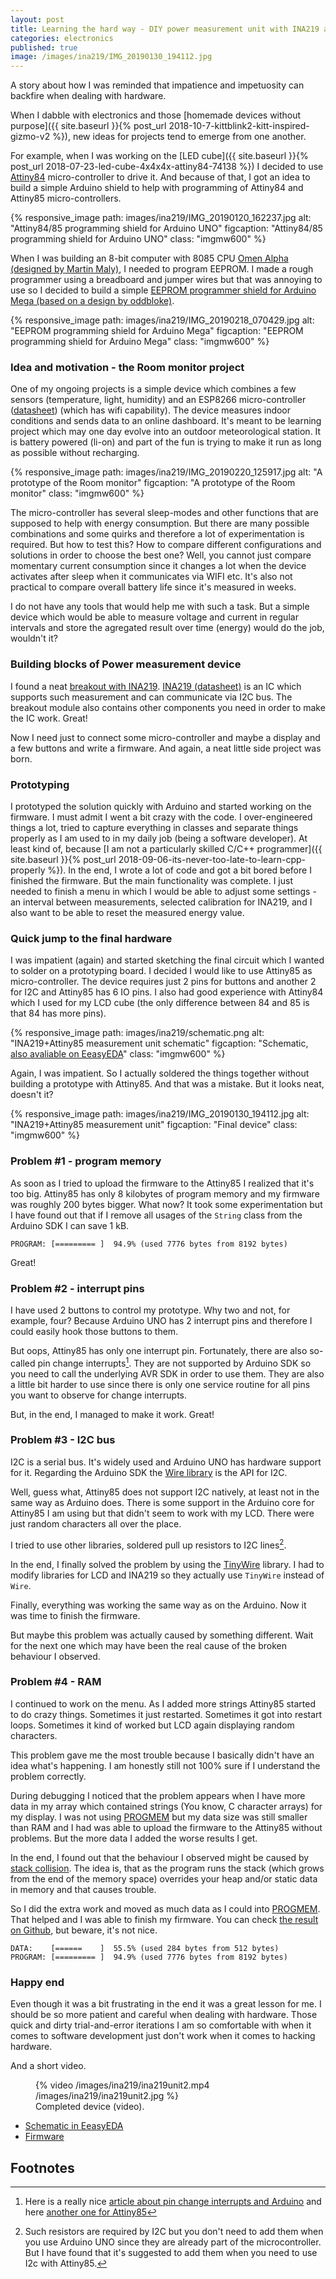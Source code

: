 ```yaml
---
layout: post
title: Learning the hard way - DIY power measurement unit with INA219 and ATtiny85
categories: electronics
published: true
image: /images/ina219/IMG_20190130_194112.jpg
---
```


A story about how I was reminded that impatience and impetuosity can backfire when dealing with hardware.

<!--more-->
When I dabble with electronics and those [homemade devices without purpose]({{ site.baseurl }}{% post_url 2018-10-7-kittblink2-kitt-inspired-gizmo-v2 %}), new ideas for projects tend to emerge from one another. 

For example, when I was working on the [LED cube]({{ site.baseurl }}{% post_url 2018-07-23-led-cube-4x4x4x-attiny84-74138 %}) I decided to use [Attiny84](https://www.microchip.com/wwwproducts/en/ATtiny84) micro-controller to drive it. And because of that, I got an idea to build a simple Arduino shield to help with programming of Attiny84 and Attiny85 micro-controllers. 

{% responsive_image path: images/ina219/IMG_20190120_162237.jpg alt: "Attiny84/85 programming shield for Arduino UNO" figcaption: "Attiny84/85 programming shield for Arduino UNO"  class: "imgmw600"  %}

When I was building an 8-bit computer with 8085 CPU [Omen Alpha (designed by Martin Maly)](https://www.hackster.io/adent/omen-alpha-77f86b), I needed to program EEPROM. I made a rough programmer using a breadboard and jumper wires but that was annoying to use so I decided to build a simple [EEPROM programmer shield for Arduino Mega (based on a design by oddbloke)](http://danceswithferrets.org/geekblog/?page_id=903).

{% responsive_image path: images/ina219/IMG_20190218_070429.jpg alt: "EEPROM programming shield for Arduino Mega" figcaption: "EEPROM programming shield for Arduino Mega"  class: "imgmw600" %}

### Idea and motivation - the Room monitor project

One of my ongoing projects is a simple device which combines a few sensors (temperature, light, humidity) and an ESP8266 micro-controller ([datasheet](https://www.espressif.com/sites/default/files/documentation/0a-esp8266ex_datasheet_en.pdf)) (which has wifi capability). The device measures indoor conditions and sends data to an online dashboard. It's meant to be learning project which may one day evolve into an outdoor meteorological station. It is battery powered (li-on) and part of the fun is trying to make it run as long as possible without recharging. 

{% responsive_image path: images/ina219/IMG_20190220_125917.jpg alt: "A prototype of the Room monitor" figcaption: "A prototype of the Room monitor"  class: "imgmw600"  %}

The micro-controller has several sleep-modes and other functions that are supposed to help with energy consumption. But there are many possible combinations and some quirks and therefore a lot of experimentation is required. But how to test this? How to compare different configurations and solutions in order to choose the best one? Well, you cannot just compare momentary current consumption since it changes a lot when the device activates after sleep when it communicates via WIFI etc. It's also not practical to compare overall battery life since it's measured in weeks.

I do not have any tools that would help me with such a task. But a simple device which would be able to measure voltage and current in regular intervals and store the agregated result over time (energy) would do the job, wouldn't it?

### Building blocks of Power measurement device

I found a neat [breakout with INA219][inabreakout]. [INA219 (datasheet)][inadatasheet] is an IC which supports such measurement and can communicate via I2C bus. The breakout module also contains other components you need in order to make the IC work. Great!

Now I need just to connect some micro-controller and maybe a display and a few buttons and write a firmware. And again, a neat little side project was born.

### Prototyping

I prototyped the solution quickly with Arduino and started working on the firmware. I must admit I went a bit crazy with the code. I over-engineered things a lot, tried to capture everything in classes and separate things properly as I am used to in my daily job (being a software developer). At least kind of, because [I am not a particularly skilled C/C++ programmer]({{ site.baseurl }}{% post_url 2018-09-06-its-never-too-late-to-learn-cpp-properly %}). In the end, I wrote a lot of code and got a bit bored before I finished the firmware. But the main functionality was complete. I just needed to finish a menu in which I would be able to adjust some settings - an interval between measurements, selected calibration for INA219, and I also want to be able to reset the measured energy value. 

### Quick jump to the final hardware

I was impatient (again) and started sketching the final circuit which I wanted to solder on a prototyping board. I decided I would like to use Attiny85 as micro-controller. The device requires just 2 pins for buttons and another 2 for I2C and Attiny85 has 6 IO pins. I also had good experience with Attiny84 which I used for my LCD cube (the only difference between 84 and 85 is that 84 has more pins).

{% responsive_image path: images/ina219/schematic.png alt: "INA219+Attiny85 measurement unit schematic" figcaption: "Schematic, <a href='https://easyeda.com/josefadamcik/ina219measurementunit'>also avaliable on EeasyEDA</a>" class: "imgmw600"  %}

Again, I was impatient. So I actually soldered the things together without building a prototype with Attiny85. And that was a mistake. But it looks neat, doesn't it?

{% responsive_image path: images/ina219/IMG_20190130_194112.jpg alt: "INA219+Attiny85 measurement unit" figcaption: "Final device" class: "imgmw600"  %}

### Problem #1 - program memory

As soon as I tried to upload the firmware to the Attiny85 I realized that it's too big. Attiny85 has only 8 kilobytes of program memory and my firmware was roughly 200 bytes bigger. What now? It took some experimentation but I have found out that if I remove all usages of the `String` class from the Arduino SDK I can save 1 kB. 

```
PROGRAM: [========= ]  94.9% (used 7776 bytes from 8192 bytes)
```

Great!

### Problem #2 - interrupt pins

I have used 2 buttons to control my prototype. Why two and not, for example, four? Because Arduino UNO has 2 interrupt pins and therefore I could easily hook those buttons to them. 

But oops, Attiny85 has only one interrupt pin. Fortunately, there are also so-called pin change interrupts[^1]. They are not supported by Arduino SDK so you need to call the underlying AVR SDK in order to use them. They are also a little bit harder to use since there is only one service routine for all pins you want to observe for change interrupts. 

But, in the end, I managed to make it work. Great!

### Problem #3 - I2C bus

I2C is a serial bus. It's widely used and Arduino UNO has hardware support for it. Regarding the Arduino SDK the [Wire library](https://www.arduino.cc/en/reference/wire) is the API for I2C. 

Well, guess what, Attiny85 does not support I2C natively, at least not in the same way as Arduino does. There is some support in the Arduino core for Attiny85 I am using but that didn't seem to work with my LCD. There were just random characters all over the place.

I tried to use other libraries, soldered pull up resistors to I2C lines[^2]. 

In the end, I finally solved the problem by using the [TinyWire](https://github.com/adafruit/TinyWireM) library. I had to modify libraries for  LCD and INA219 so they actually use `TinyWire` instead of `Wire`.

Finally, everything was working the same way as on the Arduino. Now it was time to finish the firmware.

But maybe this problem was actually caused by something different. Wait for the next one which may have been the real cause of the broken behaviour I observed.

### Problem #4 - RAM

I continued to work on the menu. As I added more strings Attiny85 started to do crazy things. Sometimes it just restarted. Sometimes it got into restart loops. Sometimes it kind of worked but LCD again displaying random characters. 

This problem gave me the most trouble because I basically didn't have an idea what's happening. I am honestly still not 100% sure if I understand the problem correctly.

During debugging I noticed that the problem appears when I have more data in my array which contained strings (You know, C character arrays) for my display. I was not using [PROGMEM](https://www.arduino.cc/reference/en/language/variables/utilities/progmem/) but my data size was still smaller than RAM and I had was able to upload the firmware to the Attiny85 without problems. But the more data I added the worse results I get.

In the end, I found out that the behaviour I observed might be caused by [stack collision][stackcollision2]. The idea is, that as the program runs the stack (which grows from the end of the memory space) overrides your heap and/or static data in memory and that causes trouble.

So I did the extra work and moved as much data as I could into [PROGMEM](https://www.arduino.cc/reference/en/language/variables/utilities/progmem/). That helped and I was able to finish my firmware. You can check [the result on Github][source], but beware, it's not nice.

```
DATA:    [======    ]  55.5% (used 284 bytes from 512 bytes)
PROGRAM: [========= ]  94.9% (used 7776 bytes from 8192 bytes)
```

### Happy end 

Even though it was a bit frustrating in the end it was a great lesson for me. I should be so more patient and careful when dealing with hardware. Those quick and dirty trial-and-error iterations I am so comfortable with when it comes to software development just don't work when it comes to hacking hardware.

And a short video.

<figure >
    {% video /images/ina219/ina219unit2.mp4 /images/ina219/ina219unit2.jpg %}
    <figcaption>Completed device (video).</figcaption>
</figure>

- [Schematic in EeasyEDA][easyeda]
- [Firmware][source]

## Footnotes

[^1]: Here is a really nice [article about pin change interrupts and Arduino](https://thewanderingengineer.com/2014/08/11/arduino-pin-change-interrupts/) and here [another one for Attiny85](https://thewanderingengineer.com/2014/08/11/pin-change-interrupts-on-attiny85/)
[^2]: Such resistors are required by I2C but you don't need to add them when you use Arduino UNO since they are already part of the microcontroller. But I have found that it's suggested to add them when you need to use I2c with Attiny85.

[inadatasheet]:http://www.ti.com/lit/ds/symlink/ina219.pdf "INA219 datasheet"
[inabreakout]:https://www.adafruit.com/product/904 "INA219 breakout"
[source]:https://github.com/josefadamcik/INA219PowerMeasurementUnit "Source code"
[easyeda]:https://easyeda.com/josefadamcik/ina219measurementunit "EeasyEDA project"
[stackcollision]: https://electronics.stackexchange.com/questions/383549/data-memory-usage-reported-by-atmelstudio-for-attiny85 "Stacexchange stack collision"
[stackcollision2]:https://arduino.stackexchange.com/questions/19127/avr-how-to-know-that-there-is-collision-between-stack-and-heap-or-the-memory-h "Stacexchange stack collision"

